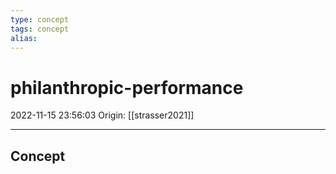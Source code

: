 ```yaml
---
type: concept
tags: concept
alias:
---
```


# philanthropic-performance

2022-11-15 23:56:03
Origin: [[strasser2021]]

---

## Concept
